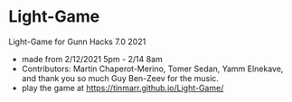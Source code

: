 # Light-Game

Light-Game for Gunn Hacks 7.0 2021


- made from 2/12/2021 5pm - 2/14 8am
- Contributors: Martin Chaperot-Merino, Tomer Sedan, Yamm Elnekave, and thank you so much Guy Ben-Zeev for the music.
- play the game at https://tinmarr.github.io/Light-Game/
